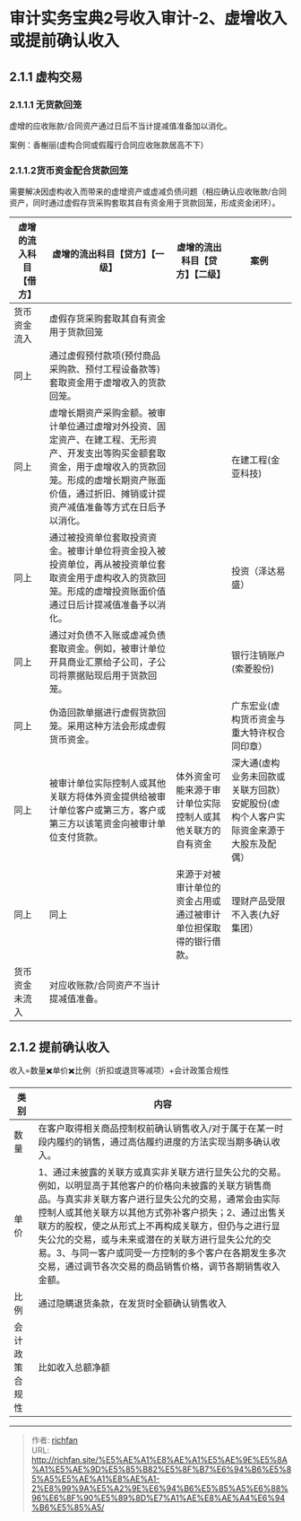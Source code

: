 # 审计实务宝典2号收入审计-2、虚增收入或提前确认收入

## 2.1.1 虚构交易
### 2.1.1.1 无货款回笼
虚增的应收账款/合同资产通过日后不当计提减值准备加以消化。

案例：香榭丽(虚构合同或假履行合同应收账款居高不下）

### 2.1.1.2货币资金配合货款回笼
需要解决因虚构收入而带来的虚增资产或虚减负债问题（相应确认应收账款/合同资产，同时通过虚假存货采购套取其自有资金用于货款回笼，形成资金闭环）。

| 虚增的流入科目【借方】 | 虚增的流出科目【贷方】【一级】                                                                                             | 虚增的流出科目【贷方】【二级】                  | 案例                                          |
|-------------|-------------------------------------------------------------------------------------------------------------|----------------------------------|---------------------------------------------|
| 货币资金流入      | 虚假存货采购套取其自有资金用于货款回笼                                                                                         |                                  |                                             |
| 同上          | 通过虚假预付款项(预付商品采购款、预付工程设备款等)套取资金用于虚增收入的货款回笼。                                                                  |                                  |                                             |
| 同上          | 虚增长期资产采购金额。被审计单位通过虚增对外投资、固定资产、在建工程、无形资产、开发支出等购买金额套取资金，用于虚增收入的货款回笼。形成的虚增长期资产账面价值，通过折旧、摊销或计提资产减值准备等方式在日后予以消化。 |                                  | 在建工程(金亚科技)                                  |
| 同上          | 通过被投资单位套取投资资金。被审计单位将资金投入被投资单位，再从被投资单位套取资金用于虚构收入的货款回笼。形成的虚增投资账面价值通过日后计提减值准备予以消化。                             |                                  | 投资（泽达易盛）                                    |
| 同上          | 通过对负债不入账或虚减负债套取资金。例如，被审计单位开具商业汇票给子公司，子公司将票据贴现后用于货款回笼。                                                       |                                  | 银行注销账户(索菱股份)                                |
| 同上          | 伪造回款单据进行虚假货款回笼。采用这种方法会形成虚假货币资金。                                                                             |                                  | 广东宏业(虚构货币资金与重大特许权合同印章）                      |
| 同上          | 被审计单位实际控制人或其他关联方将体外资金提供给被审计单位客户或第三方，客户或第三方以该笔资金向被审计单位支付货款。                                                  | 体外资金可能来源于审计单位实际控制人或其他关联方的自有资金    | 深大通(虚构业务未回款或关联方回款）安妮股份(虚构个人客户实际资金来源于大股东及配偶） |
| 同上          | 同上                                                                                                          | 来源于对被审计单位的资金占用或通过被审计单位担保取得的银行借款。 | 理财产品受限不入表(九好集团）                             |
| 货币资金未流入     | 对应收账款/合同资产不当计提减值准备。                                                                                         |                                  |                                             |



## 2.1.2 提前确认收入
收入=数量✖️单价✖️比例（折扣或退货等减项）+会计政策合规性

| 类别      | 内容                                                                                                                                                                                                                           |
|---------|------------------------------------------------------------------------------------------------------------------------------------------------------------------------------------------------------------------------------|
| 数量      | 在客户取得相关商品控制权前确认销售收入/对于属于在某一时段内履约的销售，通过高估履约进度的方法实现当期多确认收入。                                                                                                                                                                    |
| 单价      | 1、通过未披露的关联方或真实非关联方进行显失公允的交易。例如，以明显高于其他客户的价格向未披露的关联方销售商品。与真实非关联方客户进行显失公允的交易，通常会由实际控制人或其他关联方以其他方式弥补客户损失；2、通过出售关联方的股权，使之从形式上不再构成关联方，但仍与之进行显失公允的交易，或与未来或潜在的关联方进行显失公允的交易。3、与同一客户或同受一方控制的多个客户在各期发生多次交易，通过调节各次交易的商品销售价格，调节各期销售收入金额。 |
| 比例      | 通过隐瞒退货条款，在发货时全额确认销售收入                                                                                                                                                                                                        |
| 会计政策合规性 | 比如收入总额净额                                                                                                                                                                                                                     |


---

> 作者: [richfan](https://richfan.site/)  
> URL: http://richfan.site/%E5%AE%A1%E8%AE%A1%E5%AE%9E%E5%8A%A1%E5%AE%9D%E5%85%B82%E5%8F%B7%E6%94%B6%E5%85%A5%E5%AE%A1%E8%AE%A1-2%E8%99%9A%E5%A2%9E%E6%94%B6%E5%85%A5%E6%88%96%E6%8F%90%E5%89%8D%E7%A1%AE%E8%AE%A4%E6%94%B6%E5%85%A5/  

